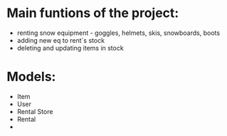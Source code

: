 # Main funtions of the project:
* renting snow equipment - goggles, helmets, skis, snowboards, boots
* adding new eq to rent`s stock
* deleting and updating items in stock

# Models:
* Item
* User
* Rental Store
* Rental
* 
